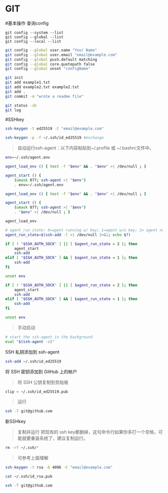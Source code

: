 GIT
===

#基本操作
查询config
```
git config --system --list
git config --global --list
git config --local --list
```

```Bash
git config --global user.name "Your Name"
git config --global user.email "email@example.com"
git config --global push.default matching
git config --global core.quotepath false
git config --global unset "configName"
```

```Bash
git init
git add example1.txt
git add example2.txt example2.txt
git add .
git commit -m "wrote a readme file"
```

```Bash
git status -sb
git log
```


#SSHkey
```Bash
ssh-keygen -t ed25519 -C "email@example.com"
```

```Bash
ssh-keygen -p -f ~/.ssh/id_ed25519 #exchange
```

>自动运行ssh-agent：以下内容粘贴到~/.profile 或 ~/.bashrc文件中。
```Bash
env=~/.ssh/agent.env

agent_load_env () { test -f "$env" && . "$env" >| /dev/null ; }

agent_start () {
    (umask 077; ssh-agent >| "$env")
    . env=~/.ssh/agent.env

agent_load_env () { test -f "$env" && . "$env" >| /dev/null ; }

agent_start () {
    (umask 077; ssh-agent >| "$env")
    . "$env" >| /dev/null ; }

agent_load_env

# agent_run_state: 0=agent running w/ key; 1=agent w/o key; 2= agent not running
agent_run_state=$(ssh-add -l >| /dev/null 2>&1; echo $?)

if [ ! "$SSH_AUTH_SOCK" ] || [ $agent_run_state = 2 ]; then
    agent_start
    ssh-add
elif [ "$SSH_AUTH_SOCK" ] && [ $agent_run_state = 1 ]; then
    ssh-add
fi

unset env

if [ ! "$SSH_AUTH_SOCK" ] || [ $agent_run_state = 2 ]; then
    agent_start
    ssh-add
elif [ "$SSH_AUTH_SOCK" ] && [ $agent_run_state = 1 ]; then
    ssh-add
fi

unset env
```

>手动启动
```Bash
# start the ssh-agent in the background
eval "$(ssh-agent -s)"
```

SSH 私钥添加到 ssh-agent
```Bash
ssh-add ~/.ssh/id_ed25519
```

将 SSH 密钥添加到 GitHub 上的帐户
>将 SSH 公钥复制到剪贴板
```Bash
clip < ~/.ssh/id_ed25519.pub
```

>运行
```Bash
ssh -T git@github.com
```

新SSHkey
>复制并运行  把现有的 ssh key都删掉，这句命令行如果你多打一个空格，可能就要重装系统了，建议复制运行。
```Bash
rm -rf ~/.ssh/*
```

>可参考上面理解
```Bash
ssh-keygen -t rsa -b 4096 -C "email@example.com"
```

```Bash
cat ~/.ssh/id_rsa.pub
```

```Bash
ssh -T git@github.com
```

#